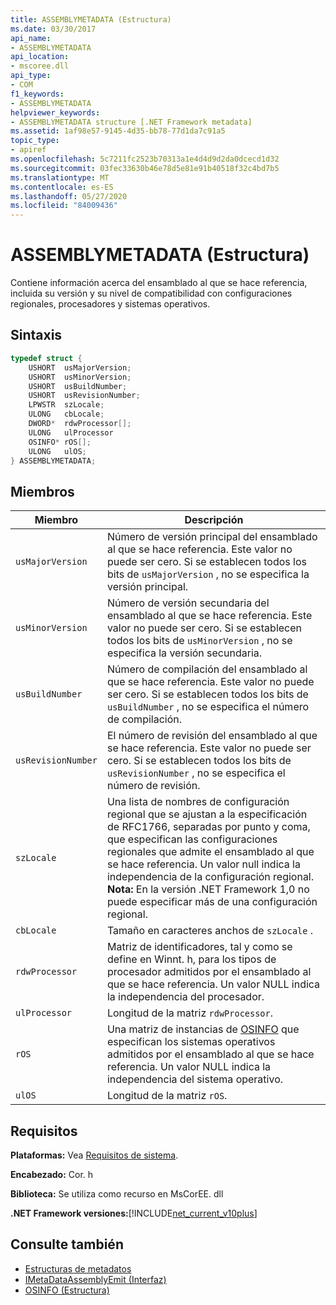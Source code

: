 ```yaml
---
title: ASSEMBLYMETADATA (Estructura)
ms.date: 03/30/2017
api_name:
- ASSEMBLYMETADATA
api_location:
- mscoree.dll
api_type:
- COM
f1_keywords:
- ASSEMBLYMETADATA
helpviewer_keywords:
- ASSEMBLYMETADATA structure [.NET Framework metadata]
ms.assetid: 1af98e57-9145-4d35-bb78-77d1da7c91a5
topic_type:
- apiref
ms.openlocfilehash: 5c7211fc2523b70313a1e4d4d9d2da0dcecd1d32
ms.sourcegitcommit: 03fec33630b46e78d5e81e91b40518f32c4bd7b5
ms.translationtype: MT
ms.contentlocale: es-ES
ms.lasthandoff: 05/27/2020
ms.locfileid: "84009436"
---
```

# <a name="assemblymetadata-structure"></a>ASSEMBLYMETADATA (Estructura)
Contiene información acerca del ensamblado al que se hace referencia, incluida su versión y su nivel de compatibilidad con configuraciones regionales, procesadores y sistemas operativos.  
  
## <a name="syntax"></a>Sintaxis  
  
```cpp  
typedef struct {  
    USHORT  usMajorVersion;  
    USHORT  usMinorVersion;  
    USHORT  usBuildNumber;  
    USHORT  usRevisionNumber;  
    LPWSTR  szLocale;  
    ULONG   cbLocale;  
    DWORD*  rdwProcessor[];  
    ULONG   ulProcessor  
    OSINFO* rOS[];  
    ULONG   ulOS;  
} ASSEMBLYMETADATA;  
```  
  
## <a name="members"></a>Miembros  
  
|Miembro|Descripción|  
|------------|-----------------|  
|`usMajorVersion`|Número de versión principal del ensamblado al que se hace referencia. Este valor no puede ser cero. Si se establecen todos los bits de `usMajorVersion` , no se especifica la versión principal.|  
|`usMinorVersion`|Número de versión secundaria del ensamblado al que se hace referencia. Este valor no puede ser cero. Si se establecen todos los bits de `usMinorVersion` , no se especifica la versión secundaria.|  
|`usBuildNumber`|Número de compilación del ensamblado al que se hace referencia. Este valor no puede ser cero. Si se establecen todos los bits de `usBuildNumber` , no se especifica el número de compilación.|  
|`usRevisionNumber`|El número de revisión del ensamblado al que se hace referencia. Este valor no puede ser cero. Si se establecen todos los bits de `usRevisionNumber` , no se especifica el número de revisión.|  
|`szLocale`|Una lista de nombres de configuración regional que se ajustan a la especificación de RFC1766, separadas por punto y coma, que especifican las configuraciones regionales que admite el ensamblado al que se hace referencia. Un valor null indica la independencia de la configuración regional. **Nota:**  En la versión .NET Framework 1,0 no puede especificar más de una configuración regional.|  
|`cbLocale`|Tamaño en caracteres anchos de `szLocale` .|  
|`rdwProcessor`|Matriz de identificadores, tal y como se define en Winnt. h, para los tipos de procesador admitidos por el ensamblado al que se hace referencia. Un valor NULL indica la independencia del procesador.|  
|`ulProcessor`|Longitud de la matriz `rdwProcessor`.|  
|`rOS`|Una matriz de instancias de [OSINFO](osinfo-structure.md) que especifican los sistemas operativos admitidos por el ensamblado al que se hace referencia. Un valor NULL indica la independencia del sistema operativo.|  
|`ulOS`|Longitud de la matriz `rOS`.|  
  
## <a name="requirements"></a>Requisitos  
 **Plataformas:** Vea [Requisitos de sistema](../../get-started/system-requirements.md).  
  
 **Encabezado:** Cor. h  
  
 **Biblioteca:** Se utiliza como recurso en MsCorEE. dll  
  
 **.NET Framework versiones:**[!INCLUDE[net_current_v10plus](../../../../includes/net-current-v10plus-md.md)]  
  
## <a name="see-also"></a>Consulte también

- [Estructuras de metadatos](metadata-structures.md)
- [IMetaDataAssemblyEmit (Interfaz)](imetadataassemblyemit-interface.md)
- [OSINFO (Estructura)](osinfo-structure.md)
